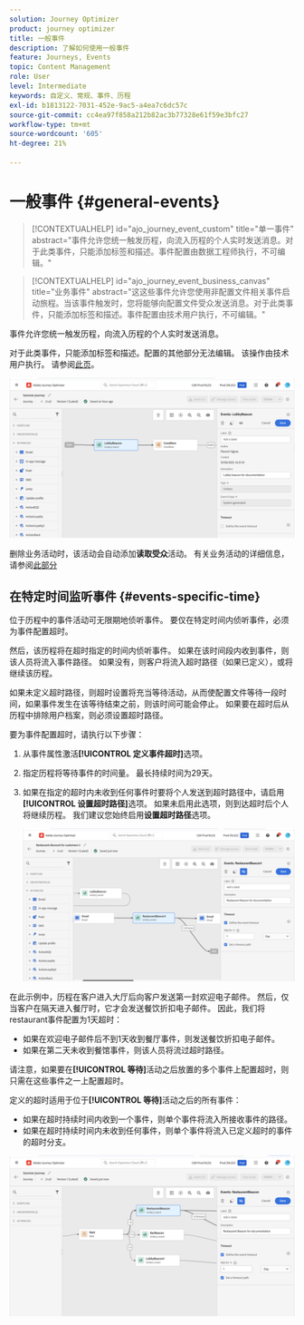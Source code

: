 ```yaml
---
solution: Journey Optimizer
product: journey optimizer
title: 一般事件
description: 了解如何使用一般事件
feature: Journeys, Events
topic: Content Management
role: User
level: Intermediate
keywords: 自定义、常规、事件、历程
exl-id: b1813122-7031-452e-9ac5-a4ea7c6dc57c
source-git-commit: cc4ea97f858a212b82ac3b77328e61f59e3bfc27
workflow-type: tm+mt
source-wordcount: '605'
ht-degree: 21%

---
```


# 一般事件 {#general-events}

>[!CONTEXTUALHELP]
>id="ajo_journey_event_custom"
>title="单一事件"
>abstract="事件允许您统一触发历程，向流入历程的个人实时发送消息。对于此类事件，只能添加标签和描述。事件配置由数据工程师执行，不可编辑。"

>[!CONTEXTUALHELP]
>id="ajo_journey_event_business_canvas"
>title="业务事件"
>abstract="这这些事件允许您使用非配置文件相关事件启动旅程。当该事件触发时，您将能够向配置文件受众发送消息。对于此类事件，只能添加标签和描述。事件配置由技术用户执行，不可编辑。"

事件允许您统一触发历程，向流入历程的个人实时发送消息。

对于此类事件，只能添加标签和描述。配置的其他部分无法编辑。 该操作由技术用户执行。 请参阅[此页](../event/about-events.md)。

![](assets/general-events.png)

删除业务活动时，该活动会自动添加&#x200B;**读取受众**&#x200B;活动。 有关业务活动的详细信息，请参阅[此部分](../event/about-events.md)

## 在特定时间监听事件 {#events-specific-time}

位于历程中的事件活动可无限期地侦听事件。 要仅在特定时间内侦听事件，必须为事件配置超时。

然后，该历程将在超时指定的时间内侦听事件。 如果在该时间段内收到事件，则该人员将流入事件路径。 如果没有，则客户将流入超时路径（如果已定义），或将继续该历程。

如果未定义超时路径，则超时设置将充当等待活动，从而使配置文件等待一段时间，如果事件发生在该等待结束之前，则该时间可能会停止。 如果要在超时后从历程中排除用户档案，则必须设置超时路径。

要为事件配置超时，请执行以下步骤：

1. 从事件属性激活&#x200B;**[!UICONTROL 定义事件超时]**&#x200B;选项。

1. 指定历程将等待事件的时间量。 最长持续时间为29天。

1. 如果在指定的超时内未收到任何事件时要将个人发送到超时路径中，请启用&#x200B;**[!UICONTROL 设置超时路径]**&#x200B;选项。 如果未启用此选项，则到达超时后个人将继续历程。 我们建议您始终启用&#x200B;**设置超时路径**&#x200B;选项。

   ![](assets/event-timeout.png)

在此示例中，历程在客户进入大厅后向客户发送第一封欢迎电子邮件。 然后，仅当客户在隔天进入餐厅时，它才会发送餐饮折扣电子邮件。 因此，我们将restaurant事件配置为1天超时：

* 如果在欢迎电子邮件后不到1天收到餐厅事件，则发送餐饮折扣电子邮件。
* 如果在第二天未收到餐馆事件，则该人员将流过超时路径。

请注意，如果要在&#x200B;**[!UICONTROL 等待]**&#x200B;活动之后放置的多个事件上配置超时，则只需在这些事件之一上配置超时。

定义的超时适用于位于&#x200B;**[!UICONTROL 等待]**&#x200B;活动之后的所有事件：

* 如果在超时持续时间内收到一个事件，则单个事件将流入所接收事件的路径。
* 如果在超时持续时间内未收到任何事件，则单个事件将流入已定义超时的事件的超时分支。

![](assets/event-timeout-group.png)
